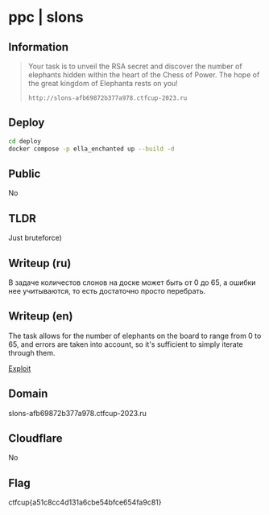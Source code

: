 # ppc | slons

## Information

> Your task is to unveil the RSA secret and discover the number of elephants hidden within the heart of the Chess of Power. The hope of the great kingdom of Elephanta rests on you!
> 
> `http://slons-afb69872b377a978.ctfcup-2023.ru`

## Deploy

```sh
cd deploy
docker compose -p ella_enchanted up --build -d
```

## Public

No

## TLDR

Just bruteforce)

## Writeup (ru)

В задаче количестов слонов на доске может быть от 0 до 65, а ошибки нее учитываются, то есть достаточно просто перебрать.
## Writeup (en)

The task allows for the number of elephants on the board to range from 0 to 65, and errors are taken into account, so it's sufficient to simply iterate through them.


[Exploit](solve/solve.py)

## Domain

slons-afb69872b377a978.ctfcup-2023.ru

## Cloudflare

No

## Flag

ctfcup{a51c8cc4d131a6cbe54bfce654fa9c81}